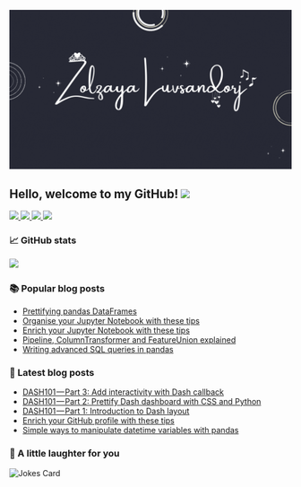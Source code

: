 ![](https://raw.githubusercontent.com/zluvsand/zluvsand/master/banner.gif)

## Hello, welcome to my GitHub! <img src="https://raw.githubusercontent.com/zluvsand/zluvsand/master/wave.gif" width="25px">

<a href="https://medium.com/@zluvsand">
    <img src="https://img.shields.io/badge/MEDIUM-12100E?logo=medium&color=fe6e95&logoColor=white" />
</a>
<a href="https://www.linkedin.com/in/zluvsand/">
    <img src="https://img.shields.io/badge/LINKEDIN-12100E?logo=linkedin&color=282A36&logoColor=white" />
</a>
<a href="https://zluvsand.github.io/">
    <img src="https://img.shields.io/badge/WEBSITE-12100E?logo=html5&color=fe6e95&logoColor=white" />
</a>
<a href="https://open.spotify.com/playlist/7KmIUNWrK8wEHfQcQfFrQ1?si=0e2d44043b5a40a4">
    <img src="https://img.shields.io/badge/SPOTIFY-12100E?logo=spotify&color=282A36&logoColor=white" />
</a>

### 📈 GitHub stats
<p><img src="https://github-readme-streak-stats.herokuapp.com/?user=zluvsand&theme=dracula"/></p>

### 📚 Popular blog posts
- [Prettifying pandas DataFrames](https://towardsdatascience.com/prettifying-pandas-dataframes-75c1a1a6877d)
- [Organise your Jupyter Notebook with these tips](https://towardsdatascience.com/organise-your-jupyter-notebook-with-these-tips-d164d5dcd51f)
- [Enrich your Jupyter Notebook with these tips](https://towardsdatascience.com/enrich-your-jupyter-notebook-with-these-tips-55c8ead25255)
- [Pipeline, ColumnTransformer and FeatureUnion explained](https://towardsdatascience.com/pipeline-columntransformer-and-featureunion-explained-f5491f815f)
- [Writing advanced SQL queries in pandas](https://towardsdatascience.com/writing-advanced-sql-queries-in-pandas-1dc494a17afe)

### 📂 Latest blog posts
<!-- BLOG-POST-LIST:START -->
- [DASH101 — Part 3: Add interactivity with Dash callback](https://towardsdatascience.com/dash101-part-3-add-interactivity-with-dash-callback-420f564ad622?source=rss-5bca2b935223------2)
- [DASH101 — Part 2: Prettify Dash dashboard with CSS and Python](https://towardsdatascience.com/dash101-part-2-prettify-dash-dashboard-with-css-and-python-3866c069a3b6?source=rss-5bca2b935223------2)
- [DASH101 — Part 1: Introduction to Dash layout](https://towardsdatascience.com/dash101-part-1-introduction-to-dash-layout-810ec449ad43?source=rss-5bca2b935223------2)
- [Enrich your GitHub profile with these tips](https://towardsdatascience.com/enrich-your-github-profile-with-these-tips-272fa1eafe05?source=rss-5bca2b935223------2)
- [Simple ways to manipulate datetime variables with pandas](https://towardsdatascience.com/simple-ways-to-manipulate-datetime-variables-with-pandas-cfe9e8d36d24?source=rss-5bca2b935223------2)
<!-- BLOG-POST-LIST:END -->

### 🙊 A little laughter for you
![Jokes Card](https://readme-jokes.vercel.app/api?theme=dracula)

<!-- [![Header](https://raw.githubusercontent.com/zluvsand/zluvsand/master/header.png "Header")](https://medium.com/@zluvsand) -->
<!-- <img src="https://media.giphy.com/media/Cmr1OMJ2FN0B2/source.gif" width="280" height="auto" /></a> -->